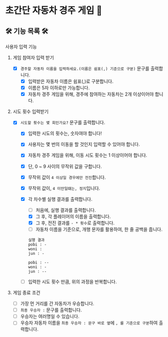 # 초간단 자동차 경주 게임 🚗

## 🛠️ 기능 목록 🛠️

사용자 입력 기능

1. 게임 참여자 입력 받기

   - [x] `경주할 자동차 이름을 입력하세요.(이름은 쉼표(,) 기준으로 구분)` 문구를 출력합니다.
     - [x] 입력받은 자동차 이름은 쉼표(,)로 구분합니다.
     - [x] 이름은 5자 이하로만 가능합니다.
     - [x] 자동차 경주 게임을 위해, 경주에 참여하는 자동차는 2개 이상이어야 합니다.

2. 시도 횟수 입력받기

   - [x] `시도할 횟수는 몇 회인가요?` 문구를 출력합니다.

     - [x] 입력한 시도의 횟수는, 숫자여야 합니다!
     - [x] 사용자는 몇 번의 이동을 할 것인지 입력할 수 있어야 합니다.
     - [x] 자동차 경주 게임을 위해, 이동 시도 횟수는 1 이상이어야 합니다.
     - [x] 단, 0 ~ 9 사이의 무작위 값을 구합니다.
     - [x] 무작위 값이 `4 이상일 경우에만 전진`합니다.
     - [x] 무작위 값이, `4 미만일떄는, 정지`입니다.
     - [x] 각 차수별 실행 결과를 출력합니다.

       - [ ] 처음에, 실행 결과를 출력합니다.
       - [x] 그 후, 각 플레이어의 이름을 출력합니다.
       - [x] 그 후, 전진 결과를 `- * 횟수`로 출력합니다.
       - [ ] 자동차 이름을 기준으로, 개행 문자를 활용하여, 한 줄 공백을 줍니다.

       ```
       실행 결과
       pobi : -
       woni :
       jun : -

       pobi : --
       woni : -
       jun : --
       ```

     - [ ] 입력한 시도 횟수 만큼, 위의 과정을 반복합니다.

3. 게임 종료 조건
   - [ ] 가장 먼 거리를 간 자동차가 우승합니다.
   - [ ] `최종 우승자 :` 문구를 출력합니다.
   - [ ] 우승자는 여러명일 수 있습니다.
   - [ ] 우승자 자동차 이름을 `최종 우승자 : 문구 바로 옆`에 `, 를 기준으로 구분`하여 출력합니다.
